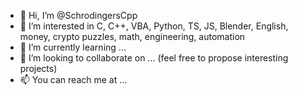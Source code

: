 - 👋 Hi, I’m @SchrodingersCpp
- 👀 I’m interested in C, C++, VBA, Python, TS, JS, Blender, English, money, crypto puzzles, math, engineering, automation
- 🌱 I’m currently learning ...
- 💞️ I’m looking to collaborate on ... (feel free to propose interesting projects)
- 📫 You can reach me at ...

<!---
SchrodingersCpp/SchrodingersCpp is a ✨ special ✨ repository because its `README.md` (this file) appears on your GitHub profile.
You can click the Preview link to take a look at your changes.
--->
